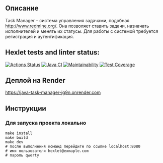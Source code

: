 ## Описание

Task Manager – система управления задачами, подобная http://www.redmine.org/. Она позволяет ставить задачи, назначать исполнителей и менять их статусы. Для работы с системой требуется регистрация и аутентификация.

## Hexlet tests and linter status:

[![Actions Status](https://github.com/bf-6/java-project-99/actions/workflows/hexlet-check.yml/badge.svg)](https://github.com/bf-6/java-project-99/actions)
[![Java CI](https://github.com/bf-6/java-project-99/actions/workflows/main.yml/badge.svg)](https://github.com/bf-6/java-project-99/actions/workflows/main.yml)
[![Maintainability](https://api.codeclimate.com/v1/badges/51730a123680770c07b0/maintainability)](https://codeclimate.com/github/bf-6/java-project-99/maintainability)
[![Test Coverage](https://api.codeclimate.com/v1/badges/51730a123680770c07b0/test_coverage)](https://codeclimate.com/github/bf-6/java-project-99/test_coverage)
## Деплой на Render

https://java-task-manager-jg9n.onrender.com

## Инструкции

### Для запуска проекта локально

```shell
make install
make build
make dev
# после выполнения команд перейдите по ссылке localhost:8080
# имя пользователя hexlet@exmaple.com
# пароль qwerty
```